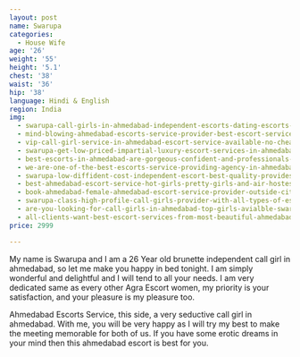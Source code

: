 ```yaml
---
layout: post
name: Swarupa 
categories:
  - House Wife
age: '26'
weight: '55'
height: '5.1'
chest: '38'
waist: '36'
hip: '38'
language: Hindi & English
region: India
img:
  - swarupa-call-girls-in-ahmedabad-independent-escorts-dating-escorts-in-ahmedabad.jpg
  - mind-blowing-ahmedabad-escorts-service-provider-best-escort-services-swarupa.jpg
  - vip-call-girl-service-in-ahmedabad-escort-service-available-no-cheating-no-waiting.jpg
  - swarupa-get-low-priced-impartial-luxury-escort-services-in-ahmedabad.jpg
  - best-escorts-in-ahmedabad-are-gorgeous-confident-and-professionals-swarupa.jpg
  - we-are-one-of-the-best-escorts-service-providing-agency-in-ahmedabad.jpg
  - swarupa-low-diffident-cost-independent-escort-best-quality-provides-quality.jpg
  - best-ahmedabad-escort-service-hot-girls-pretty-girls-and-air-hostess-swarupa.jpg
  - book-ahmedabad-female-ahmedabad-escort-service-provider-outside-city.jpg
  - swarupa-class-high-profile-call-girls-provider-with-all-types-of-escorts.jpg
  - are-you-looking-for-call-girls-in-ahmedabad-top-girls-avialble-swarupa.jpg
  - all-clients-want-best-escort-services-from-most-beautiful-ahmedabad-call-girls.jpg
price: 2999

---
```


My name is Swarupa and I am a 26 Year old brunette independent call girl in ahmedabad, so let me make you happy in bed tonight. I am simply wonderful and delightful and I will tend to all your needs. I am very dedicated same as every other Agra Escort women, my priority is your satisfaction, and your pleasure is my pleasure too.

Ahmedabad Escorts Service, this side, a very seductive call girl in ahmedabad. With me, you will be very happy as I will try my best to make the meeting memorable for both of us. If you have some erotic dreams in your mind then this ahmedabad escort is best for you.